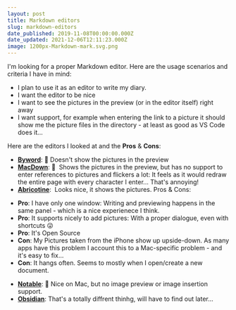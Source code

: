 ```yaml
---
layout: post
title: Markdown editors
slug: markdown-editors
date_published: 2019-11-08T00:00:00.000Z
date_updated: 2021-12-06T12:11:23.000Z
image: 1200px-Markdown-mark.svg.png
---
```


I'm looking for a proper Markdown editor. Here are the usage scenarios and criteria I have in mind:

- I plan to use it as an editor to write my diary. 
- I want the editor to be nice
- I want to see the pictures in the preview (or in the editor itself) right away
- I want support, for example when entering the link to a picture it should show me the picture files in the directory - at least as good as VS Code does it...

Here are the editors I looked at and the **Pros** & **Cons**:

- **[Byword](https://bywordapp.com)**: 🛑 Doesn't show the pictures in the preview
- **[MacDown](https://macdown.uranusjr.com)**: 🛑  Shows the pictures in the preview, but has no support to enter references to pictures and flickers a lot: It feels as it would redraw the entire page with every character I enter... That's annoying!
- **[Abricotine](https://github.com/brrd/abricotine/tree/master)**:  Looks nice, it shows the pictures. Pros & Cons:   
* **Pro**: I have only one window: Writing and previewing happens in the same panel - which is a nice experienece I think.    
* **Pro**: It supports nicely to add pictures: With a proper dialogue, even with shortcuts 😜    
* **Pro**: It's Open Source    
* **Con**: My Pictures taken from the iPhone show up upside-down. As many apps have this problem I account this to a Mac-specific problem - and it's easy to fix...    
* **Con**: It hangs often. Seems to mostly when I open/create a new document.
- **[Notable](https://notable.app)**: 🛑 Nice on Mac, but no image preview or image insertion support.
- **[Obsidian](https://obsidian.md)**: That's a totally diffrent thinhg, will have to find out later...
